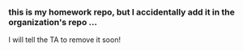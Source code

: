 ### this is my homework repo, but I accidentally add it in the organization's repo ... 
I will tell the TA to remove it soon!
